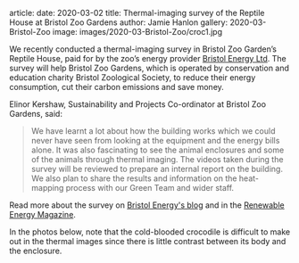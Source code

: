 article:
date: 2020-03-02
title: Thermal-imaging survey of the Reptile House at Bristol Zoo Gardens 
author: Jamie Hanlon
gallery: 2020-03-Bristol-Zoo
image: images/2020-03-Bristol-Zoo/croc1.jpg

We recently conducted a thermal-imaging survey in Bristol Zoo Garden’s Reptile
House, paid for by the zoo’s energy provider [Bristol Energy
Ltd](https://www.bristol-energy.co.uk). The survey will help Bristol Zoo
Gardens, which is operated by conservation and education charity Bristol
Zoological Society, to reduce their energy consumption, cut their carbon
emissions and save money.

Elinor Kershaw, Sustainability and Projects Co-ordinator at Bristol Zoo
Gardens, said: 

> We have learnt a lot about how the building works which we could never have
> seen from looking at the equipment and the energy bills alone. It was also
> fascinating to see the animal enclosures and some of the animals through
> thermal imaging. The videos taken during the survey will be reviewed to
> prepare an internal report on the building. We also plan to share the results
> and information on the heat-mapping process with our Green Team and wider
> staff.

Read more about the survey on [Bristol Energy's
blog](https://www.bristol-energy.co.uk/thermal-imaging-tech-bristol-zoo-gardens-gives-crocs-their-creature-comforts)
and in the [Renewable Energy
Magazine](https://www.renewableenergymagazine.com/energy_saving/bristol-zoo-gardensa--reptile-house-uses-20200303).

In the photos below, note that the cold-blooded crocodile is difficult to make
out in the thermal images since there is little contrast between its body and
the enclosure.
